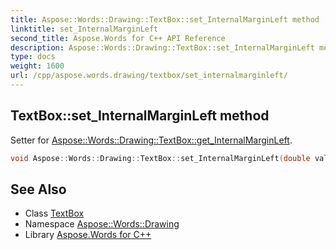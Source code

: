 ```yaml
---
title: Aspose::Words::Drawing::TextBox::set_InternalMarginLeft method
linktitle: set_InternalMarginLeft
second_title: Aspose.Words for C++ API Reference
description: Aspose::Words::Drawing::TextBox::set_InternalMarginLeft method. Setter for Aspose::Words::Drawing::TextBox::get_InternalMarginLeft in C++.
type: docs
weight: 1600
url: /cpp/aspose.words.drawing/textbox/set_internalmarginleft/
---
```

## TextBox::set_InternalMarginLeft method


Setter for [Aspose::Words::Drawing::TextBox::get_InternalMarginLeft](../get_internalmarginleft/).

```cpp
void Aspose::Words::Drawing::TextBox::set_InternalMarginLeft(double value)
```

## See Also

* Class [TextBox](../)
* Namespace [Aspose::Words::Drawing](../../)
* Library [Aspose.Words for C++](../../../)
